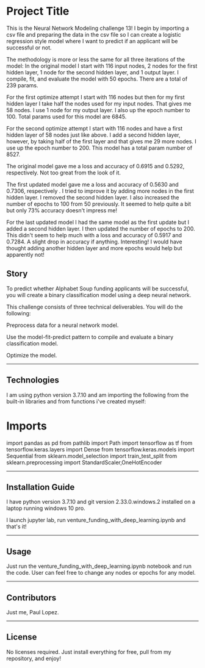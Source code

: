 # Project Title

This is the Neural Network Modeling challenge 13! I begin by importing a csv file and preparing the data in the csv file
so I can create a logistic regression style model where I want to predict if an applicant will be successful or not.

The methodology is more or less the same for all three iterations of the model:
In the original model I start with 116 input nodes, 2 nodes for the first hidden layer, 1 node for the second
hidden layer, and 1 output layer.  I compile, fit, and evaluate the model with 50 epochs.  There are a total
of 239 params.

For the first optimize attempt I start with 116 nodes but then for my first hidden layer I take half the nodes used
for my input nodes.  That gives me 58 nodes. I use 1 node for my output layer.  I also up the epoch number to 100.  Total params used for this model are 6845.

For the second optimize attempt I start with 116 nodes and have a first hidden layer of 58 nodes just like above.  I add a second hidden layer, however, by taking half of the first layer and that gives me 29 more nodes.  I use up the epoch number to 200.
This model has a total param number of 8527.


The original model gave me a loss and accuracy of 0.6915 and 0.5292, respectively.  Not too great from the look of it.

The first updated model gave me a loss and accuracy of 0.5630 and 0.7306, respectively . I tried to improve it by adding more nodes in the first hidden layer. I removed the second hidden layer. I also increased the number of epochs to 100 from 50 previously.  It seemed to help quite a bit but only 73% accuracy doesn't impress me!

For the last updated model I had the same model as the first update but I added a second hidden layer. I then updated the number of epochs to 200. This didn't seem to help much with a loss and accuracy of 0.5917 and 0.7284.  A slight drop in accuracy if anything. Interesting!  I would have thought adding another hidden layer and more epochs would help but apparently not!


## Story

To predict whether Alphabet Soup funding applicants will be successful, you will create a binary classification model using a deep neural network.

This challenge consists of three technical deliverables. You will do the following:

Preprocess data for a neural network model.

Use the model-fit-predict pattern to compile and evaluate a binary classification model.

Optimize the model.

---

## Technologies

I am using python version 3.7.10 and am importing the following from the built-in libraries and from functions i've created myself:

# Imports
import pandas as pd
from pathlib import Path
import tensorflow as tf
from tensorflow.keras.layers import Dense
from tensorflow.keras.models import Sequential
from sklearn.model_selection import train_test_split
from sklearn.preprocessing import StandardScaler,OneHotEncoder

---

## Installation Guide

I have python version 3.7.10 and git version 2.33.0.windows.2 installed on a laptop running windows 10 pro.

I launch jupyter lab, run venture_funding_with_deep_learning.ipynb and that's it!


---

## Usage

Just run the venture_funding_with_deep_learning.ipynb notebook and run the code. User can feel free to change any nodes or epochs for any model.

---

## Contributors
Just me, Paul Lopez.


---

## License
No licenses required. Just install everything for free, pull from my repository, and enjoy!
